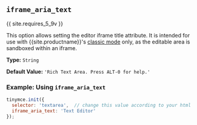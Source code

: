 ## `iframe_aria_text`

{{ site.requires_5_9v }}

This option allows setting the editor iframe title attribute. It is intended for use with {{site.productname}}'s [classic mode]({{site.baseurl}}/general-configuration-guide/use-tinymce-classic/) only, as the editable area is sandboxed within an iframe.

**Type:** `String`

**Default Value:** `'Rich Text Area. Press ALT-0 for help.'`

### Example: Using `iframe_aria_text`

```js
tinymce.init({
  selector: 'textarea',  // change this value according to your html
  iframe_aria_text: 'Text Editor'
});
```
